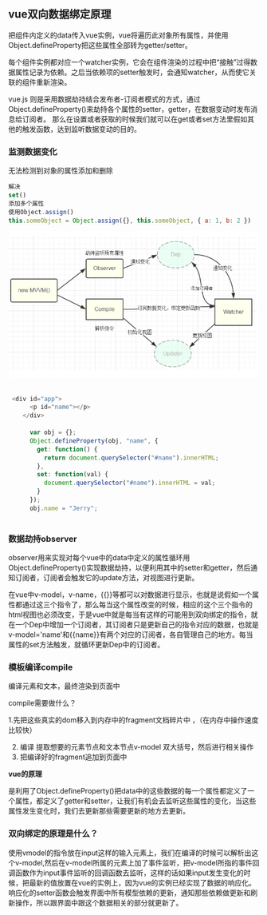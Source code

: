 ## vue双向数据绑定原理
把组件内定义的data传入vue实例，vue将遍历此对象所有属性，并使用Object.defineProperty把这些属性全部转为getter/setter。

每个组件实例都对应一个watcher实例，它会在组件渲染的过程中把“接触”过得数据属性记录为依赖。之后当依赖项的setter触发时，会通知watcher，从而使它关联的组件重新渲染。


vue.js 则是采用数据劫持结合发布者-订阅者模式的方式，通过Object.defineProperty()来劫持各个属性的setter，getter，在数据变动时发布消息给订阅者。
那么在设置或者获取的时候我们就可以在get或者set方法里假如其他的触发函数，达到监听数据变动的目的。


### 监测数据变化
无法检测到对象的属性添加和删除
```javascript
解决
set()
添加多个属性
使用Object.assign()
this.someObject = Object.assign({}, this.someObject, { a: 1, b: 2 })
```

![vue底层原理关系图](Snipaste_2019-10-10_10-18-48.png)
```javascript

 <div id="app">
      <p id="name"></p>
    </div>
    
      var obj = {};
      Object.defineProperty(obj, "name", {
        get: function() {
          return document.querySelector("#name").innerHTML;
        },
        set: function(val) {
          document.querySelector("#name").innerHTML = val;
        }
      });
      obj.name = "Jerry";
      
```
### 数据劫持observer

observer用来实现对每个vue中的data中定义的属性循环用Object.defineProperty()实现数据劫持，以便利用其中的setter和getter，然后通知订阅者，订阅者会触发它的update方法，对视图进行更新。

在vue中v-model，v-name，{{}}等都可以对数据进行显示，也就是说假如一个属性都通过这三个指令了，那么每当这个属性改变的时候，相应的这个三个指令的html视图也必须改变，于是vue中就是每当有这样的可能用到双向绑定的指令，就在一个Dep中增加一个订阅者，其订阅者只是更新自己的指令对应的数据，也就是v-model='name'和{{name}}有两个对应的订阅者，各自管理自己的地方。每当属性的set方法触发，就循环更新Dep中的订阅者。


### 模板编译compile
编译元素和文本，最终渲染到页面中

compile需要做什么？

1.先把这些真实的dom移入到内存中的fragment文档碎片中
，（在内存中操作速度比较快）

2. 编译 提取想要的元素节点和文本节点v-model 双大括号，然后进行相关操作
3. 把编译好的fragment追加到页面中

**vue的原理**

是利用了Object.defineProperty()把data中的这些数据的每一个属性都定义了一个属性，都定义了getter和setter，让我们有机会去监听这些属性的变化，当这些属性发生变化时，我们去更新那些需要更新的地方去更新。

### 双向绑定的原理是什么？
使用vmodel的指令放在input这样的输入元素上，我们在编译的时候可以解析出这个v-model,然后在v-model所属的元素上加了事件监听，把v-model所指的事件回调函数作为input事件监听的回调函数去监听，这样的话如果input发生变化的时候，把最新的值放置在vue的实例上，因为vue的实例已经实现了数据的响应化。响应化的setter函数会触发界面中所有模型依赖的更新，通知那些依赖做更新和刷新操作，所以跟界面中跟这个数据相关的部分就更新了。